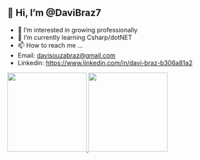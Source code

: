 ## 👋 Hi, I’m @DaviBraz7
- 👀 I’m interested in growing professionally
- 🌱 I’m currently learning Csharp/dotNET
- 📫 How to reach me ...
- Email: davisouzabraz@gmail.com
- Linkedin: https://www.linkedin.com/in/davi-braz-b306a81a2

<div>
  <a href="https://github.com/DaviBraz7">
  <img height="180em" src="https://github-readme-stats.vercel.app/api?username=DaviBraz7&show_icons=true&theme=dracula"/>
  <img height="180em" src="https://github-readme-stats.vercel.app/api/top-langs/?username=anuraghazra&langs_count=8"/>
</div>
